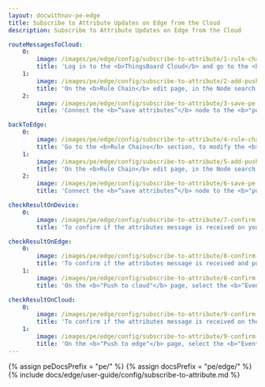 ```yaml
---
layout: docwithnav-pe-edge
title: Subscribe to Attribute Updates on Edge from the Cloud
description: Subscribe to Attribute Updates on Edge from the Cloud 

routeMessagesToCloud:
    0:
        image: /images/pe/edge/config/subscribe-to-attribute/1-rule-chain-templates-pe.webp
        title: 'Log in to the <b>ThingsBoard Cloud</b> and go to the <b>Edge management > Rule chain templates</b> section and click on the <b>Rule chain</b> assigned to your <b>Edge instance.</b>'
    1:
        image: /images/pe/edge/config/subscribe-to-attribute/2-add-push-to-cloud-pe.webp
        title: 'On the <b>Rule Chain</b> edit page, in the Node search bar find the <b>"push to cloud"</b> node. It pushes messages from Edge to Cloud. Drag and drop the node onto the <b>Rule Chain</b> sheet. Then, in the <b>"Add rule node"</b> pop-up window enter the node title and select the <b>"Client attributes"</b> option in the <b>"Entity attributes scope"</b> field. Click the <b>"Add"</b> button to proceed.'
    2:
        image: /images/pe/edge/config/subscribe-to-attribute/3-save-pe.webp
        title: 'Connect the <b>“save attributes”</b> node to the <b>"push to cloud"</b> node and set the <b>"Success"</b> link label. Click the <b>“Apply changes”</b> button in the <b>Rule Chain</b> sheet.'

backToEdge:
    0:
        image: /images/pe/edge/config/subscribe-to-attribute/4-rule-chain-pe.webp
        title: 'Go to the <b>Rule Chains</b> section, to modify the <b>Rule Chain.</b>'
    1:
        image: /images/pe/edge/config/subscribe-to-attribute/5-add-push-to-edge-pe.webp
        title: 'On the <b>Rule Chain</b> edit page, in the Node search bar find the <b>"push to edge"</b> node. It pushes messages from Cloud to Edge. Drag and drop the node onto the <b>Rule Chain</b> sheet. Then, in the <b>"Add rule node"</b> pop-up window enter the node title and select the <b>"Shared attributes"</b> option in the <b>"Entity attributes scope"</b> field. Click the <b>"Add"</b> button to proceed.'
    2:
        image: /images/pe/edge/config/subscribe-to-attribute/6-save-pe.webp
        title: 'Connect the <b>“save attributes”</b> node to the <b>"push to edge"</b> node and set the <b>"Success"</b> link label. Click the <b>“Apply changes”</b> button in the <b>Rule Chain</b> sheet.'

checkResultOnDevice:
    0:
        image: /images/pe/edge/config/subscribe-to-attribute/7-confirm-on-device-pe.webp
        title: 'To confirm if the attributes message is received on your Edge instance, go to the <b>Entities > Devices</b> section and click on the <b>device</b>. On the <b>"Device details"</b> page, select the <b>"Attributes"</b> tab and select the <b>"Client attributes"</b> option in the <b>"Entity attributes scope"</b> drop-down menu.'

checkResultOnEdge:
    0:
        image: /images/pe/edge/config/subscribe-to-attribute/8-confirm-on-edge-node-1-pe.webp
        title: 'To confirm if the attributes message is received and pushed to Cloud, go to the <b>Rule chains</b> section of your Edge instance and click on the <b>Rule chain</b>. Click on the <b>"push to cloud"</b> node.'
    1:
        image: /images/pe/edge/config/subscribe-to-attribute/8-confirm-on-edge-node-2-pe.webp
        title: 'On the <b>"Push to cloud"</b> page, select the <b>"Events"</b> tab. If you have debug mode enabled, select the <b>"Debug"</b> option in the <b>"Event type"</b> drop-down menu. You should see two new records - <b>"IN"</b> and <b>"OUT"</b>, where the <b>"IN"</b> record defines the attributes received from the device, and the <b>"OUT"</b> record defines the attributes message pushed to the <b>Cloud</b>.'

checkResultOnCloud:
    0:
        image: /images/pe/edge/config/subscribe-to-attribute/9-confirm-on-cloud-node-1-pe.webp
        title: 'To confirm if the attributes message is received on the Cloud and pushed back to the Edge, go to the <b>Rule chains</b> section of your Cloud and click on the <b>Rule chain</b>. Click twice on the <b>"push to edge"</b> node.'
    1:
        image: /images/pe/edge/config/subscribe-to-attribute/9-confirm-on-cloud-node-2-pe.webp
        title: 'On the <b>"Push to edge"</b> page, select the <b>"Events"</b> tab. If you have debug mode enabled, select the <b>"Debug"</b> option from the <b>"Event type"</b> drop-down menu. You should see two new records - <b>"IN"</b> and <b>"OUT"</b>, where the <b>"IN"</b> record defines the attributes received from Edge, and the <b>"OUT"</b> record defines the attributes message pushed back to <b>Edge</b>.'
---
```


{% assign peDocsPrefix = "pe/" %}
{% assign docsPrefix = "pe/edge/" %}
{% include docs/edge/user-guide/config/subscribe-to-attribute.md %}